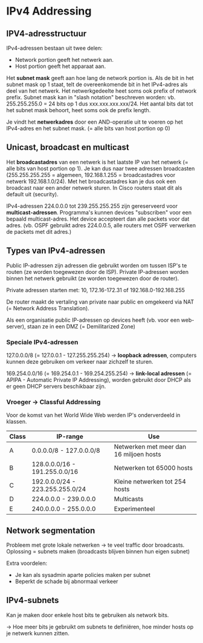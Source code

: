 # IPv4 Addressing

## IPV4-adresstructuur

IPv4-adressen bestaan uit twee delen:

- Network portion geeft het netwerk aan.
- Host portion geeft het apparaat aan.

Het **subnet mask** geeft aan hoe lang de network portion is. Als de bit in het subnet mask op 1 staat, telt de overeenkomende bit in het IPv4-adres als deel van het netwerk. Het netwerkgedeelte heet soms ook prefix of network prefix. Subnet mask kan in "slash notation" beschreven worden: vb. 255.255.255.0 = 24 bits op 1 dus xxx.xxx.xxx.xxx/24. Het aantal bits dat tot het subnet mask behoort, heet soms ook de prefix length.

Je vindt het **netwerkadres** door een AND-operatie uit te voeren op het IPv4-adres en het subnet mask. (= alle bits van host portion op 0)

## Unicast, broadcast en multicast

Het **broadcastadres** van een netwerk is het laatste IP van het netwerk (= alle bits van host portion op 1). Je kan dus naar twee adressen broadcasten (255.255.255.255 = algemeen, 192.168.1.255 = broadcastadres voor netwerk 192.168.1.0/24). Met het broadcastadres kan je dus ook een broadcast naar een ander netwerk sturen. In Cisco routers staat dit als default uit (security).

IPv4-adressen 224.0.0.0 tot 239.255.255.255 zijn gereserveerd voor **multicast-adressen**. Programma's kunnen devices "subscriben" voor een bepaald multicast-adres. Het device accepteert dan alle packets voor dat adres. (vb. OSPF gebruikt adres 224.0.0.5, alle routers met OSPF verwerken de packets met dit adres.)

## Types van IPv4-adressen

Public IP-adressen zijn adressen die gebruikt worden om tussen ISP's te routen (ze worden toegewezen door de ISP).
Private IP-adressen worden binnen het netwerk gebruikt (ze worden toegewezen door de router).

Private adressen starten met: 10, 172.16-172.31 of 192.168.0-192.168.255

De router maakt de vertaling van private naar public en omgekeerd via NAT (= Network Address Translation).

Als een organisatie public IP-adressen op devices heeft (vb. voor een web-server), staan ze in een DMZ (= Demilitarized Zone)

### Speciale IPv4-adressen

127.0.0.0/8 (= 127.0.0.1 - 127.255.255.254) -> **loopback adressen**, computers kunnen deze gebruiken om verkeer naar zichzelf te sturen.

169.254.0.0/16 (= 169.254.0.1 - 169.254.255.254) -> **link-local adressen** (= APIPA - Automatic Private IP Addressing), worden gebruikt door DHCP als er geen DHCP servers beschikbaar zijn.

### Vroeger -> Classful Addressing

Voor de komst van het World Wide Web werden IP's onderverdeeld in klassen.

| Class | IP-range                        | Use                                     |
| ----- | ------------------------------- | --------------------------------------- |
| A     | 0.0.0.0/8 - 127.0.0.0/8         | Netwerken met meer dan 16 miljoen hosts |
| B     | 128.0.0.0/16 - 191.255.0.0/16   | Netwerken tot 65000 hosts               |
| C     | 192.0.0.0/24 - 223.255.255.0/24 | Kleine netwerken tot 254 hosts          |
| D     | 224.0.0.0 - 239.0.0.0           | Multicasts                              |
| E     | 240.0.0.0 - 255.0.0.0           | Experimenteel                           |

## Network segmentation

Probleem met grote lokale netwerken -> te veel traffic door broadcasts.
<br> Oplossing = subnets maken (broadcasts blijven binnen hun eigen subnet)

Extra voordelen:

- Je kan als sysadmin aparte policies maken per subnet
- Beperkt de schade bij abnormaal verkeer

## IPv4-subnets

Kan je maken door enkele host bits te gebruiken als network bits.

-> Hoe meer bits je gebruikt om subnets te definiëren, hoe minder hosts op je netwerk kunnen zitten.
